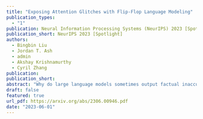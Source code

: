 ```yaml
---
title: "Exposing Attention Glitches with Flip-Flop Language Modeling"
publication_types:
  - "1"
publication: Neural Information Processing Systems (NeurIPS) 2023 [Spotlight]
publication_short: NeurIPS 2023 [Spotlight]
authors:
  - Bingbin Liu
  - Jordan T. Ash
  - admin
  - Akshay Krishnamurthy
  - Cyril Zhang
publication: 
publication_short: 
abstract: "Why do large language models sometimes output factual inaccuracies and exhibit erroneous reasoning? The brittleness of these models, particularly when executing long chains of reasoning, currently seems to be an inevitable price to pay for their advanced capabilities of coherently synthesizing knowledge, pragmatics, and abstract thought. Towards making sense of this fundamentally unsolved problem, this work identifies and analyzes the phenomenon of attention glitches, in which the Transformer architecture's inductive biases intermittently fail to capture robust reasoning. To isolate the issue, we introduce flip-flop language modeling (FFLM), a parametric family of synthetic benchmarks designed to probe the extrapolative behavior of neural language models. This simple generative task requires a model to copy binary symbols over long-range dependencies, ignoring the tokens in between. We find that Transformer FFLMs suffer from a long tail of sporadic reasoning errors, some of which we can eliminate using various regularization techniques. Our preliminary mechanistic analyses show why the remaining errors may be very difficult to diagnose and resolve. We hypothesize that attention glitches account for (some of) the closed-domain hallucinations in natural LLMs."
draft: false
featured: true
url_pdf: https://arxiv.org/abs/2306.00946.pdf
date: "2023-06-01"
---
```

